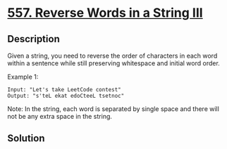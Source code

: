# [557. Reverse Words in a String III](https://leetcode.com/problems/reverse-words-in-a-string-iii)

## Description

Given a string, you need to reverse the order of characters in each word within a sentence while still preserving whitespace and initial word order.

Example 1:

```
Input: "Let's take LeetCode contest"
Output: "s'teL ekat edoCteeL tsetnoc"
```



Note: In the string, each word is separated by single space and there will not be any extra space in the string.

## Solution

